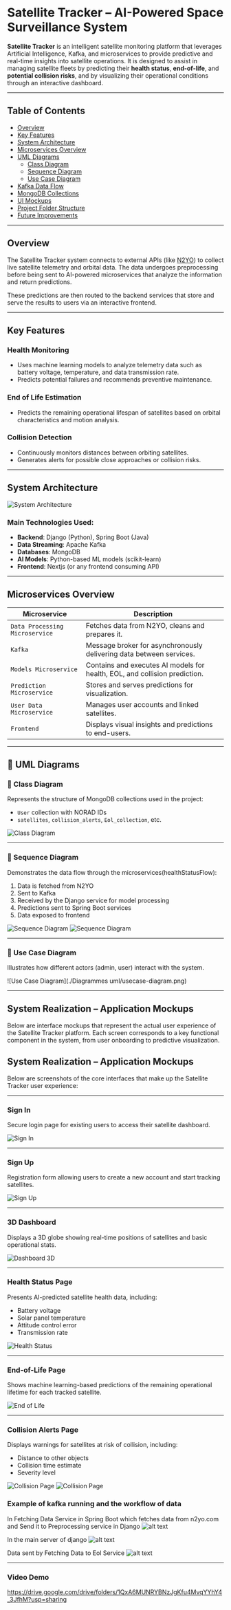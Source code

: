 # Satellite Tracker – AI-Powered Space Surveillance System

**Satellite Tracker** is an intelligent satellite monitoring platform that leverages Artificial Intelligence, Kafka, and microservices to provide predictive and real-time insights into satellite operations. It is designed to assist in managing satellite fleets by predicting their **health status**, **end-of-life**, and **potential collision risks**, and by visualizing their operational conditions through an interactive dashboard.

---

## Table of Contents

- [Overview](#overview)
- [Key Features](#key-features)
- [System Architecture](#system-architecture)
- [Microservices Overview](#microservices-overview)
- [UML Diagrams](#uml-diagrams)
  - [Class Diagram](#class-diagram)
  - [Sequence Diagram](#sequence-diagram)
  - [Use Case Diagram](#use-case-diagram)
- [Kafka Data Flow](#kafka-data-flow)
- [MongoDB Collections](#mongodb-collections)
- [UI Mockups](#ui-mockups)
- [Project Folder Structure](#project-folder-structure)
- [Future Improvements](#future-improvements)

---

## Overview

The Satellite Tracker system connects to external APIs (like [N2YO](https://www.n2yo.com)) to collect live satellite telemetry and orbital data. The data undergoes preprocessing before being sent to AI-powered microservices that analyze the information and return predictions.

These predictions are then routed to the backend services that store and serve the results to users via an interactive frontend.

---

## Key Features

### Health Monitoring
- Uses machine learning models to analyze telemetry data such as battery voltage, temperature, and data transmission rate.
- Predicts potential failures and recommends preventive maintenance.

### End of Life Estimation
- Predicts the remaining operational lifespan of satellites based on orbital characteristics and motion analysis.

### Collision Detection
- Continuously monitors distances between orbiting satellites.
- Generates alerts for possible close approaches or collision risks.

---

## System Architecture

![System Architecture](./Architecture/system-architecture.png)

### Main Technologies Used:
- **Backend**: Django (Python), Spring Boot (Java)
- **Data Streaming**: Apache Kafka
- **Databases**: MongoDB
- **AI Models**: Python-based ML models (scikit-learn)
- **Frontend**: Nextjs (or any frontend consuming API)


---

## Microservices Overview

| Microservice | Description |
|--------------|-------------|
| `Data Processing Microservice` | Fetches data from N2YO, cleans and prepares it. |
| `Kafka` | Message broker for asynchronously delivering data between services. |
| `Models Microservice` | Contains and executes AI models for health, EOL, and collision prediction. |
| `Prediction Microservice` | Stores and serves predictions for visualization. |
| `User Data Microservice` | Manages user accounts and linked satellites. |
| `Frontend` | Displays visual insights and predictions to end-users. |


---

## 🧬 UML Diagrams

### 📘 Class Diagram
Represents the structure of MongoDB collections used in the project:
- `User` collection with NORAD IDs
- `satellites`, `collision_alerts`, `Eol_collection`, etc.

![Class Diagram](./DiagrammesUml/class-diagram.png)

---

### 📗 Sequence Diagram

Demonstrates the data flow through the microservices(healthStatusFlow):

1. Data is fetched from N2YO
2. Sent to Kafka
3. Received by the Django service for model processing
4. Predictions sent to Spring Boot services
5. Data exposed to frontend 

![Sequence Diagram](./DiagrammesUml/sequence-diagram1.png)
![Sequence Diagram](./DiagrammesUml/sequence-diagram2.png)

---

### 📙 Use Case Diagram

Illustrates how different actors (admin, user) interact with the system.

![Use Case Diagram](./Diagrammes uml/usecase-diagram.png)

---

## System Realization – Application Mockups

Below are interface mockups that represent the actual user experience of the Satellite Tracker platform. Each screen corresponds to a key functional component in the system, from user onboarding to predictive visualization.

## System Realization – Application Mockups

Below are screenshots of the core interfaces that make up the Satellite Tracker user experience:

---

### Sign In

Secure login page for existing users to access their satellite dashboard.

![Sign In](./screenshots/login.jpg)

---

### Sign Up

Registration form allowing users to create a new account and start tracking satellites.

![Sign Up](./screenshots/signup.jpg)

---

### 3D Dashboard

Displays a 3D globe showing real-time positions of satellites and basic operational stats.

![Dashboard 3D](./screenshots/Dashboard.jpg)

---

### Health Status Page

Presents AI-predicted satellite health data, including:
- Battery voltage
- Solar panel temperature
- Attitude control error
- Transmission rate

![Health Status](./screenshots/healthstatus.png)

---

### End-of-Life Page

Shows machine learning-based predictions of the remaining operational lifetime for each tracked satellite.

![End of Life](./screenshots/endoflife.png)

---

### Collision Alerts Page

Displays warnings for satellites at risk of collision, including:
- Distance to other objects
- Collision time estimate
- Severity level

![Collision Page](./screenshots/Collision.jpg)
![Collision Page](./screenshots/Collision2.jpg)


### Example of kafka running and the workflow of data

In Fetching Data Service in Spring Boot which fetches data from n2yo.com and Send it to Preprocessing service in Django
![alt text](<./screenshots/Capture d’écran (11916).png>)

In the main server of django 
![alt text](<./screenshots/Capture d’écran (11919)-1.png>)

Data sent by Fetching Data to Eol Service
![alt text](<./screenshots/Capture d’écran (11917).png>)


---


### Video Demo
https://drive.google.com/drive/folders/1QxA6MUNRYBNzJgKfu4MvqYYhY4_3JfhM?usp=sharing





